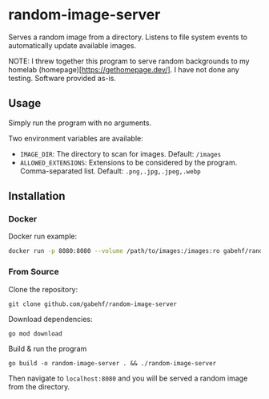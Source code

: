# random-image-server
Serves a random image from a directory. Listens to file system events to automatically update available images.

NOTE: I threw together this program to serve random backgrounds to my homelab (homepage)[https://gethomepage.dev/]. I have not done any testing. Software provided as-is.

## Usage
Simply run the program with no arguments.

Two environment variables are available:
- `IMAGE_DIR`: The directory to scan for images. Default: `/images`
- `ALLOWED_EXTENSIONS`: Extensions to be considered by the program. Comma-separated list. Default: `.png,.jpg,.jpeg,.webp`

## Installation
### Docker
Docker run example:
```bash
docker run -p 8080:8080 --volume /path/to/images:/images:ro gabehf/random-image-server
```

### From Source
Clone the repository:
```
git clone github.com/gabehf/random-image-server
```

Download dependencies:
```
go mod download
```

Build & run the program
```
go build -o random-image-server . && ./random-image-server
```

Then navigate to `localhost:8080` and you will be served a random image from the directory.